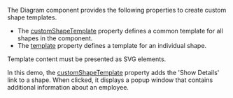 The Diagram component provides the following properties to create custom shape templates.

* The [customShapeTemplate](/Documentation/ApiReference/UI_Components/dxDiagram/Configuration/#customShapeTemplate) property defines a common template for all shapes in the component.
* The [template](/Documentation/ApiReference/UI_Components/dxDiagram/Configuration/customShapes/#template) property defines a template for an individual shape. 

Template content must be presented as SVG elements. 

In this demo, the [customShapeTemplate](/Documentation/ApiReference/UI_Components/dxDiagram/Configuration/#customShapeTemplate) property adds the 'Show Details' link to a shape. When clicked, it displays a popup window that contains additional information about an employee.
